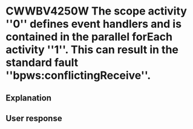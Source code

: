 # CWWBV4250W The scope activity ''0'' defines event handlers and is contained in the parallel forEach activity ''1''. This can result in the standard fault ''bpws:conflictingReceive''.

## Explanation

## User response